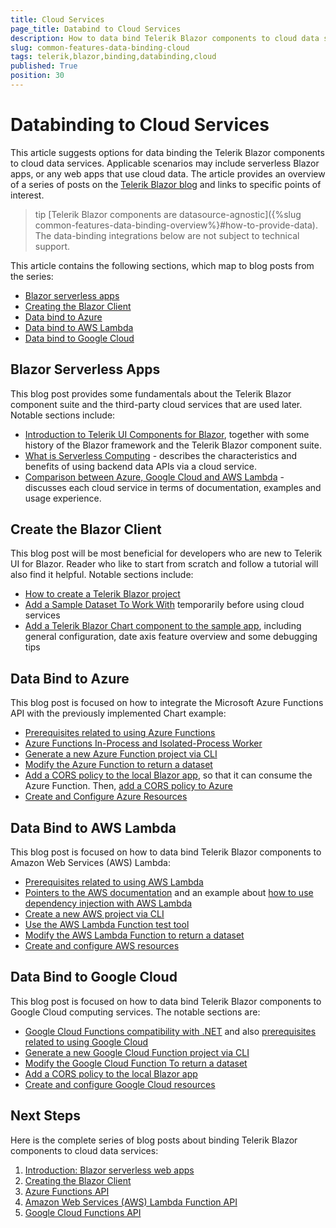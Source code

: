 ```yaml
---
title: Cloud Services
page_title: Databind to Cloud Services
description: How to data bind Telerik Blazor components to cloud data services such as Azure, Amazon Web Services (AWS) Lambda, and Google Cloud.
slug: common-features-data-binding-cloud
tags: telerik,blazor,binding,databinding,cloud
published: True
position: 30
---
```


# Databinding to Cloud Services

This article suggests options for data binding the Telerik Blazor components to cloud data services. Applicable scenarios may include serverless Blazor apps, or any web apps that use cloud data. The article provides an overview of a series of posts on the [Telerik Blazor blog](https://www.telerik.com/blogs/web-blazor) and links to specific points of interest.

>tip [Telerik Blazor components are datasource-agnostic]({%slug common-features-data-binding-overview%}#how-to-provide-data). The data-binding integrations below are not subject to technical support.

This article contains the following sections, which map to blog posts from the series:

* [Blazor serverless apps](#blazor-serverless-apps)
* [Creating the Blazor Client](#create-the-blazor-client)
* [Data bind to Azure](#data-bind-to-azure)
* [Data bind to AWS Lambda](#data-bind-to-aws-lambda)
* [Data bind to Google Cloud](#data-bind-to-google-cloud)


## Blazor Serverless Apps

This blog post provides some fundamentals about the Telerik Blazor component suite and the third-party cloud services that are used later. Notable sections include:

* [Introduction to Telerik UI Components for Blazor](https://www.telerik.com/blogs/building-serverless-web-apps-blazor-chart-1-series-introduction#blazor-and-telerik-ui-components-for-blazor), together with some history of the Blazor framework and the Telerik Blazor component suite.
* [What is Serverless Computing](https://www.telerik.com/blogs/building-serverless-web-apps-blazor-chart-1-series-introduction#serverless-computing) - describes the characteristics and benefits of using backend data APIs via a cloud service.
* [Comparison between Azure, Google Cloud and AWS Lambda](https://www.telerik.com/blogs/building-serverless-web-apps-blazor-chart-1-series-introduction#comparing-the-different-cloud-providers) - discusses each cloud service in terms of documentation, examples and usage experience.


## Create the Blazor Client

This blog post will be most beneficial for developers who are new to Telerik UI for Blazor. Reader who like to start from scratch and follow a tutorial will also find it helpful. Notable sections include:

* [How to create a Telerik Blazor project](https://www.telerik.com/blogs/building-serverless-web-apps-blazor-chart-2-creating-client#options-for-adding-telerik-components-to-a-blazor-app)
* [Add a Sample Dataset To Work With](https://www.telerik.com/blogs/building-serverless-web-apps-blazor-chart-2-creating-client#add-a-sample-dataset-to-work-with) temporarily before using cloud services
* [Add a Telerik Blazor Chart component to the sample app](https://www.telerik.com/blogs/building-serverless-web-apps-blazor-chart-2-creating-client#add-a-telerik-ui-charting-component), including general configuration, date axis feature overview and some debugging tips


## Data Bind to Azure

This blog post is focused on how to integrate the Microsoft Azure Functions API with the previously implemented Chart example:

* [Prerequisites related to using Azure Functions](https://www.telerik.com/blogs/building-serverless-web-apps-blazor-chart-3-azure-functions-api#requirements-for-this-article)
* [Azure Functions In-Process and Isolated-Process Worker](https://www.telerik.com/blogs/building-serverless-web-apps-blazor-chart-3-azure-functions-api#azure-functions-in-process-and-isolated-process-worker)
* [Generate a new Azure Function project via CLI](https://www.telerik.com/blogs/building-serverless-web-apps-blazor-chart-3-azure-functions-api#use-the-cli-to-generate-a-new-azure-function-project)
* [Modify the Azure Function to return a dataset](https://www.telerik.com/blogs/building-serverless-web-apps-blazor-chart-3-azure-functions-api#modifying-the-azure-function-to-return-a-dataset)
* [Add a CORS policy to the local Blazor app](https://www.telerik.com/blogs/building-serverless-web-apps-blazor-chart-3-azure-functions-api#adding-in-a-cors-policy-locally), so that it can consume the Azure Function. Then, [add a CORS policy to Azure](https://www.telerik.com/blogs/building-serverless-web-apps-blazor-chart-3-azure-functions-api#adding-in-a-cors-policy-to-azure)
* [Create and Configure Azure Resources](https://www.telerik.com/blogs/building-serverless-web-apps-blazor-chart-3-azure-functions-api#create-and-configure-azure-resources)


## Data Bind to AWS Lambda

This blog post is focused on how to data bind Telerik Blazor components to Amazon Web Services (AWS) Lambda:

* [Prerequisites related to using AWS Lambda](https://www.telerik.com/blogs/building-serverless-web-apps-blazor-chart-4-aws-lambda-function-api#requirements-for-this-article)
* [Pointers to the AWS documentation](https://www.telerik.com/blogs/building-serverless-web-apps-blazor-chart-4-aws-lambda-function-api#a-helpful-steer-with-aws-lambda-official-documentation) and an example about
[how to use dependency injection with AWS Lambda](https://www.telerik.com/blogs/building-serverless-web-apps-blazor-chart-4-aws-lambda-function-api#a-solution-that-supports-dependency-injection-in-aws-lambda-functions)
* [Create a new AWS project via CLI](https://www.telerik.com/blogs/building-serverless-web-apps-blazor-chart-4-aws-lambda-function-api#use-the-cli-to-generate-a-new-aws-project)
* [Use the AWS Lambda Function test tool](https://www.telerik.com/blogs/building-serverless-web-apps-blazor-chart-4-aws-lambda-function-api#use-the-aws-lambda-function-test-tool)
* [Modify the AWS Lambda Function to return a dataset](https://www.telerik.com/blogs/building-serverless-web-apps-blazor-chart-4-aws-lambda-function-api#modifying-the-aws-lambda-function-to-return-a-dataset)
* [Create and configure AWS resources](https://www.telerik.com/blogs/building-serverless-web-apps-blazor-chart-4-aws-lambda-function-api#create-and-configure-aws-resources)


## Data Bind to Google Cloud

This blog post is focused on how to data bind Telerik Blazor components to Google Cloud computing services. The notable sections are:

* [Google Cloud Functions compatibility with .NET](https://www.telerik.com/blogs/building-serverless-web-apps-blazor-chart-5-google-cloud-functions-api#google-cloud-functions-.net-runtime) and also [prerequisites related to using Google Cloud](https://www.telerik.com/blogs/building-serverless-web-apps-blazor-chart-5-google-cloud-functions-api#requirements-for-this-article)
* [Generate a new Google Cloud Function project via CLI](https://www.telerik.com/blogs/building-serverless-web-apps-blazor-chart-5-google-cloud-functions-api#use-the-cli-to-generate-a-new-google-cloud-function-project)
* [Modify the Google Cloud Function To return a dataset](https://www.telerik.com/blogs/building-serverless-web-apps-blazor-chart-5-google-cloud-functions-api#modifying-the-google-cloud-function-to-return-a-dataset)
* [Add a CORS policy to the local Blazor app](https://www.telerik.com/blogs/building-serverless-web-apps-blazor-chart-5-google-cloud-functions-api#adding-in-a-cors-policy-locally)
* [Create and configure Google Cloud resources](https://www.telerik.com/blogs/building-serverless-web-apps-blazor-chart-5-google-cloud-functions-api#create-and-configure-google-cloud-resources)


## Next Steps

Here is the complete series of blog posts about binding Telerik Blazor components to cloud data services:

1. [Introduction: Blazor serverless web apps](https://www.telerik.com/blogs/building-serverless-web-apps-blazor-chart-1-series-introduction)
1. [Creating the Blazor Client](https://www.telerik.com/blogs/building-serverless-web-apps-blazor-chart-2-creating-client)
1. [Azure Functions API](https://www.telerik.com/blogs/building-serverless-web-apps-blazor-chart-3-azure-functions-api)
1. [Amazon Web Services (AWS) Lambda Function API](https://www.telerik.com/blogs/building-serverless-web-apps-blazor-chart-4-aws-lambda-function-api)
1. [Google Cloud Functions API](https://www.telerik.com/blogs/building-serverless-web-apps-blazor-chart-5-google-cloud-functions-api)

